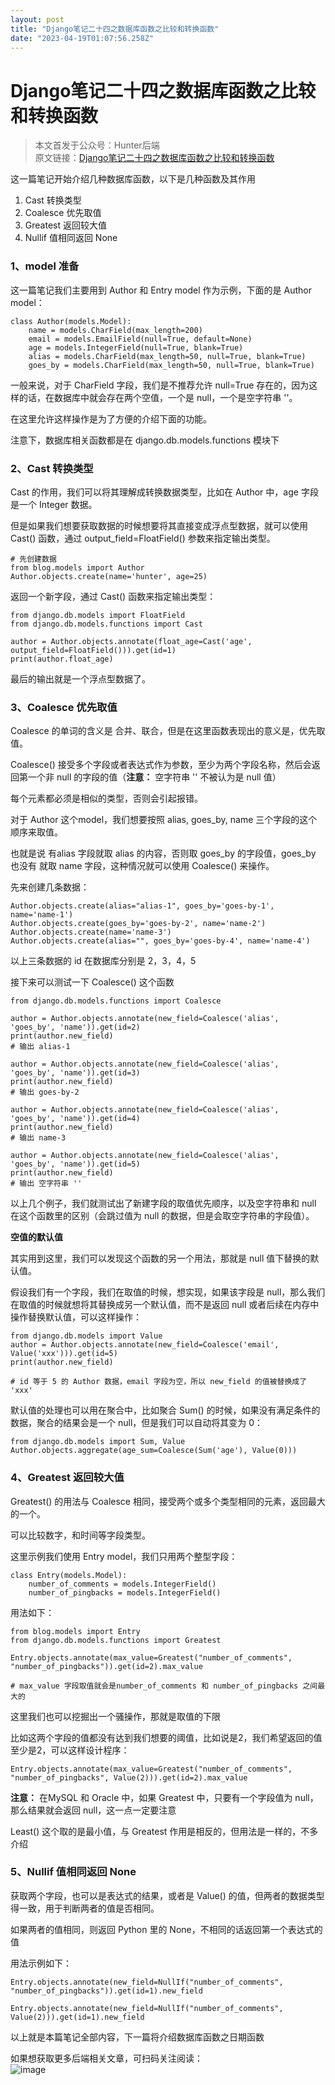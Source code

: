 ```yaml
---
layout: post
title: "Django笔记二十四之数据库函数之比较和转换函数"
date: "2023-04-19T01:07:56.258Z"
---
```

Django笔记二十四之数据库函数之比较和转换函数
=========================

> 本文首发于公众号：Hunter后端  
> 原文链接：[Django笔记二十四之数据库函数之比较和转换函数](https://mp.weixin.qq.com/s/s240NSy5ERBSibWOVpgIRg)

这一篇笔记开始介绍几种数据库函数，以下是几种函数及其作用

1.  Cast 转换类型
2.  Coalesce 优先取值
3.  Greatest 返回较大值
4.  Nullif 值相同返回 None

### 1、model 准备

这一篇笔记我们主要用到 Author 和 Entry model 作为示例，下面的是 Author model：

    class Author(models.Model):
        name = models.CharField(max_length=200)
        email = models.EmailField(null=True, default=None)
        age = models.IntegerField(null=True, blank=True)
        alias = models.CharField(max_length=50, null=True, blank=True)
        goes_by = models.CharField(max_length=50, null=True, blank=True)
    

一般来说，对于 CharField 字段，我们是不推荐允许 null=True 存在的，因为这样的话，在数据库中就会存在两个空值，一个是 null，一个是空字符串 ''。

在这里允许这样操作是为了方便的介绍下面的功能。

注意下，数据库相关函数都是在 django.db.models.functions 模块下

### 2、Cast 转换类型

Cast 的作用，我们可以将其理解成转换数据类型，比如在 Author 中，age 字段是一个 Integer 数据。

但是如果我们想要获取数据的时候想要将其直接变成浮点型数据，就可以使用 Cast() 函数，通过 output\_field=FloatField() 参数来指定输出类型。

    # 先创建数据
    from blog.models import Author
    Author.objects.create(name='hunter', age=25)
    

返回一个新字段，通过 Cast() 函数来指定输出类型：

    from django.db.models import FloatField
    from django.db.models.functions import Cast
    
    author = Author.objects.annotate(float_age=Cast('age', output_field=FloatField())).get(id=1)
    print(author.float_age)
    

最后的输出就是一个浮点型数据了。

### 3、Coalesce 优先取值

Coalesce 的单词的含义是 合并、联合，但是在这里函数表现出的意义是，优先取值。

Coalesce() 接受多个字段或者表达式作为参数，至少为两个字段名称，然后会返回第一个非 null 的字段的值（**注意：** 空字符串 '' 不被认为是 null 值）

每个元素都必须是相似的类型，否则会引起报错。

对于 Author 这个model，我们想要按照 alias, goes\_by, name 三个字段的这个顺序来取值。

也就是说 有alias 字段就取 alias 的内容，否则取 goes\_by 的字段值，goes\_by 也没有 就取 name 字段，这种情况就可以使用 Coalesce() 来操作。

先来创建几条数据：

    Author.objects.create(alias="alias-1", goes_by='goes-by-1', name='name-1')
    Author.objects.create(goes_by='goes-by-2', name='name-2')
    Author.objects.create(name='name-3')
    Author.objects.create(alias="", goes_by='goes-by-4', name='name-4')
    

以上三条数据的 id 在数据库分别是 2，3，4，5

接下来可以测试一下 Coalesce() 这个函数

    from django.db.models.functions import Coalesce
    
    author = Author.objects.annotate(new_field=Coalesce('alias', 'goes_by', 'name')).get(id=2)
    print(author.new_field)
    # 输出 alias-1
    
    author = Author.objects.annotate(new_field=Coalesce('alias', 'goes_by', 'name')).get(id=3)
    print(author.new_field)
    # 输出 goes-by-2
    
    author = Author.objects.annotate(new_field=Coalesce('alias', 'goes_by', 'name')).get(id=4)
    print(author.new_field)
    # 输出 name-3
    
    author = Author.objects.annotate(new_field=Coalesce('alias', 'goes_by', 'name')).get(id=5)
    print(author.new_field)
    # 输出 空字符串 ''
    

以上几个例子，我们就测试出了新建字段的取值优先顺序，以及空字符串和 null 在这个函数里的区别（会跳过值为 null 的数据，但是会取空字符串的字段值）。

**空值的默认值**

其实用到这里，我们可以发现这个函数的另一个用法，那就是 null 值下替换的默认值。

假设我们有一个字段，我们在取值的时候，想实现，如果该字段是 null，那么我们在取值的时候就想将其替换成另一个默认值，而不是返回 null 或者后续在内存中操作替换默认值，可以这样操作：

    from django.db.models import Value
    author = Author.objects.annotate(new_field=Coalesce('email', Value('xxx'))).get(id=5)
    print(author.new_field)
    
    # id 等于 5 的 Author 数据，email 字段为空，所以 new_field 的值被替换成了 'xxx'
    

默认值的处理也可以用在聚合中，比如聚合 Sum() 的时候，如果没有满足条件的数据，聚合的结果会是一个 null，但是我们可以自动将其变为 0：

    from django.db.models import Sum, Value
    Author.objects.aggregate(age_sum=Coalesce(Sum('age'), Value(0)))
    

### 4、Greatest 返回较大值

Greatest() 的用法与 Coalesce 相同，接受两个或多个类型相同的元素，返回最大的一个。

可以比较数字，和时间等字段类型。

这里示例我们使用 Entry model，我们只用两个整型字段：

    class Entry(models.Model):
        number_of_comments = models.IntegerField()
        number_of_pingbacks = models.IntegerField()
    

用法如下：

    from blog.models import Entry
    from django.db.models.functions import Greatest
    
    Entry.objects.annotate(max_value=Greatest("number_of_comments", "number_of_pingbacks")).get(id=2).max_value
    
    # max_value 字段取值就会是number_of_comments 和 number_of_pingbacks 之间最大的
    

这里我们也可以挖掘出一个骚操作，那就是取值的下限

比如这两个字段的值都没有达到我们想要的阈值，比如说是2，我们希望返回的值至少是2，可以这样设计程序：

    Entry.objects.annotate(max_value=Greatest("number_of_comments", "number_of_pingbacks", Value(2))).get(id=2).max_value
    

**注意：** 在MySQL 和 Oracle 中，如果 Greatest 中，只要有一个字段值为 null，那么结果就会返回 null，这一点一定要注意

Least() 这个取的是最小值，与 Greatest 作用是相反的，但用法是一样的，不多介绍

### 5、Nullif 值相同返回 None

获取两个字段，也可以是表达式的结果，或者是 Value() 的值，但两者的数据类型得一致，用于判断两者的值是否相同。

如果两者的值相同，则返回 Python 里的 None，不相同的话返回第一个表达式的值

用法示例如下：

    Entry.objects.annotate(new_field=NullIf("number_of_comments", "number_of_pingbacks")).get(id=1).new_field
    
    Entry.objects.annotate(new_field=NullIf("number_of_comments", Value(2))).get(id=1).new_field
    

以上就是本篇笔记全部内容，下一篇将介绍数据库函数之日期函数

如果想获取更多后端相关文章，可扫码关注阅读：  
![image](https://img2023.cnblogs.com/blog/1298097/202304/1298097-20230418222104424-1742241596.png)